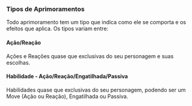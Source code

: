 <!-- ## Níveis

TODO.

## Aprimoramentos

TODO. -->

### Tipos de Aprimoramentos

Todo aprimoramento tem um tipo que indica como ele se comporta e os efeitos que aplica. Os tipos variam entre:

#### Ação/Reação

Ações e Reações quase que exclusivas do seu personagem e suas escolhas.

#### Habilidade - Ação/Reação/Engatilhada/Passiva

Habilidades quase que exclusivas do seu personagem, podendo ser um Move (Ação ou Reação), Engatilhada ou Passiva.